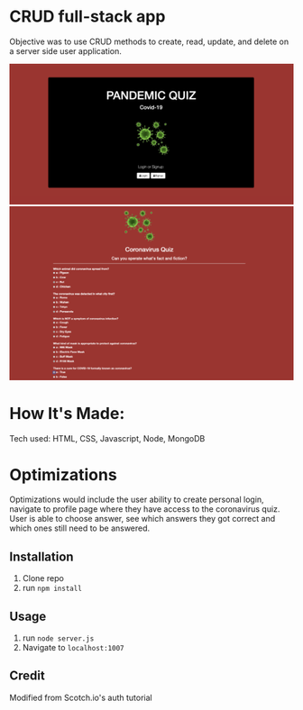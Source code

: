 # CRUD full-stack app

Objective was to use CRUD methods to create, read, update, and delete on a server side user application. 

![ screenshot of application](https://github.com/asiahbennettdev/full-stack-user-two/blob/master/public/img/sc1.png)
![ screenshot of application](https://github.com/asiahbennettdev/full-stack-user-two/blob/master/public/img/sc2.png)


# How It's Made:
Tech used: HTML, CSS, Javascript, Node, MongoDB

# Optimizations
Optimizations would include the user ability to create personal login, navigate to profile page where they have access to the coronavirus quiz. User is able to choose answer, see which answers they got correct and which ones still need to be answered. 

## Installation

1. Clone repo
2. run `npm install`

## Usage

1. run `node server.js`
2. Navigate to `localhost:1007`

## Credit

Modified from Scotch.io's auth tutorial

